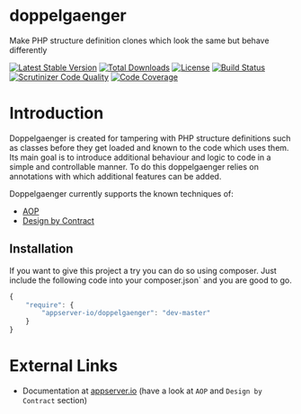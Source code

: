 # doppelgaenger

Make PHP structure definition clones which look the same but behave differently

[![Latest Stable Version](https://img.shields.io/packagist/v/appserver-io/doppelgaenger.svg?style=flat-square)](https://packagist.org/packages/appserver-io/doppelgaenger) 
 [![Total Downloads](https://img.shields.io/packagist/dt/appserver-io/doppelgaenger.svg?style=flat-square)](https://packagist.org/packages/appserver-io/doppelgaenger)
 [![License](https://img.shields.io/packagist/l/appserver-io/doppelgaenger.svg?style=flat-square)](https://packagist.org/packages/appserver-io/doppelgaenger)
 [![Build Status](https://img.shields.io/travis/appserver-io/doppelgaenger/master.svg?style=flat-square)](http://travis-ci.org/appserver-io/doppelgaenger)
 [![Scrutinizer Code Quality](https://img.shields.io/scrutinizer/g/appserver-io/doppelgaenger/master.svg?style=flat-square)](https://scrutinizer-ci.com/g/appserver-io/doppelgaenger/?branch=master)
 [![Code Coverage](https://img.shields.io/scrutinizer/coverage/g/appserver-io/doppelgaenger/master.svg?style=flat-square)](https://scrutinizer-ci.com/g/appserver-io/doppelgaenger/?branch=master)


# Introduction

Doppelgaenger is created for tampering with PHP structure definitions such as classes before they get loaded and known to the code which uses them.
Its main goal is to introduce additional behaviour and logic to code in a simple and controllable manner.
To do this doppelgaenger relies on annotations with which additional features can be added.

Doppelgaenger currently supports the known techniques of:

- [AOP](http://en.wikipedia.org/wiki/Aspect-oriented_programming)
- [Design by Contract](http://en.wikipedia.org/wiki/Design_by_contract)

## Installation

If you want to give this project a try you can do so using composer.
Just include the following code into your composer.json` and you are good to go.

```js
{
    "require": {
        "appserver-io/doppelgaenger": "dev-master"
    }
}
```

# External Links

* Documentation at [appserver.io](http://docs.appserver.io) (have a look at `AOP` and `Design by Contract` section)
